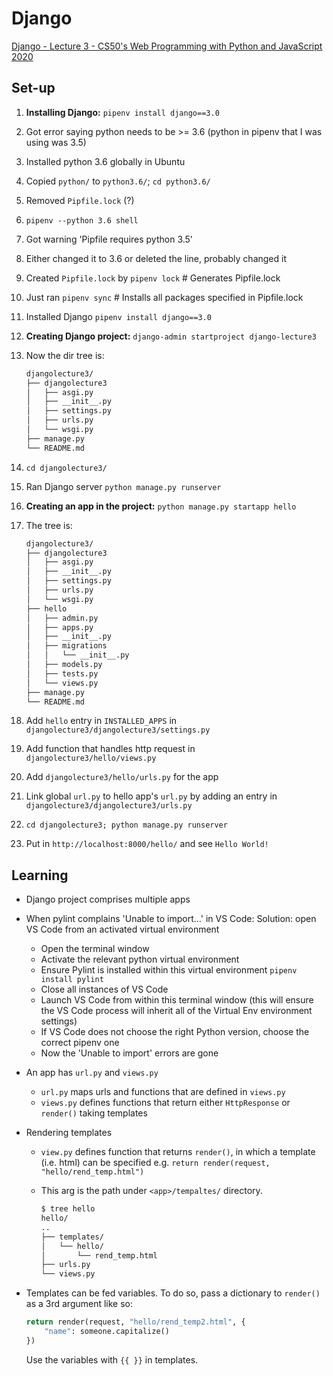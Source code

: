 # Django

[Django - Lecture 3 - CS50's Web Programming with Python and JavaScript 2020](https://www.youtube.com/watch?v=w8q0C-C1js4&list=PLhQjrBD2T380xvFSUmToMMzERZ3qB5Ueu&index=5)

## Set-up

1. **Installing Django:** `pipenv install django==3.0`
2. Got error saying python needs to be >= 3.6 (python in pipenv that I was using was 3.5)
3. Installed python 3.6 globally in Ubuntu
4. Copied `python/` to `python3.6/`; `cd python3.6/`
5. Removed `Pipfile.lock` (?)
6. `pipenv --python 3.6 shell`
7. Got warning 'Pipfile requires python 3.5'
8. Either changed it to 3.6 or deleted the line, probably changed it
9. Created `Pipfile.lock` by `pipenv lock` # Generates Pipfile.lock
10. Just ran `pipenv sync` # Installs all packages specified in Pipfile.lock
11. Installed Django `pipenv install django==3.0`
12. **Creating Django project:** `django-admin startproject django-lecture3`
13. Now the dir tree is:

    ```bash
    djangolecture3/
    ├── djangolecture3
    │   ├── asgi.py
    │   ├── __init__.py
    │   ├── settings.py
    │   ├── urls.py
    │   └── wsgi.py
    ├── manage.py
    └── README.md
    ```

14. `cd djangolecture3/`
15. Ran Django server `python manage.py runserver`
16. **Creating an app in the project:** `python manage.py startapp hello`
17. The tree is:

    ```bash
    djangolecture3/
    ├── djangolecture3
    │   ├── asgi.py
    │   ├── __init__.py
    │   ├── settings.py
    │   ├── urls.py
    │   └── wsgi.py
    ├── hello
    │   ├── admin.py
    │   ├── apps.py
    │   ├── __init__.py
    │   ├── migrations
    │   │   └── __init__.py
    │   ├── models.py
    │   ├── tests.py
    │   └── views.py
    ├── manage.py
    └── README.md
    ```

18. Add `hello` entry in `INSTALLED_APPS` in `djangolecture3/djangolecture3/settings.py`
19. Add function that handles http request in `djangolecture3/hello/views.py`
20. Add `djangolecture3/hello/urls.py` for the app
21. Link global `url.py` to hello app's `url.py` by adding an entry in `djangolecture3/djangolecture3/urls.py`
22. `cd djangolecture3; python manage.py runserver`
23. Put in `http://localhost:8000/hello/` and see `Hello World!`

## Learning

- Django project comprises multiple apps
- When pylint complains 'Unable to import...' in VS Code: Solution: open VS Code from an activated virtual environment
  - Open the terminal window
  - Activate the relevant python virtual environment
  - Ensure Pylint is installed within this virtual environment `pipenv install pylint`
  - Close all instances of VS Code
  - Launch VS Code from within this terminal window (this will ensure the VS Code process will inherit all of the Virtual Env environment settings)
  - If VS Code does not choose the right Python version, choose the correct pipenv one
  - Now the 'Unable to import' errors are gone
- An app has `url.py` and `views.py`
  - `url.py` maps urls and functions that are defined in `views.py`
  - `views.py` defines functions that return either `HttpResponse` or `render()` taking templates
- Rendering templates
  - `view.py` defines function that returns `render()`, in which a template (i.e. html) can be specified e.g. `return render(request, "hello/rend_temp.html")`
  - This arg is the path under `<app>/tempaltes/` directory.

    ```bash
    $ tree hello
    hello/
    ..
    ├── templates/
    │   └── hello/
    │       └── rend_temp.html
    ├── urls.py
    └── views.py
    ```

- Templates can be fed variables. To do so, pass a dictionary to `render()` as a 3rd argument like so:

  ```python
  return render(request, "hello/rend_temp2.html", {
      "name": someone.capitalize()
  })
  ```

  Use the variables with `{{ }}` in templates.
